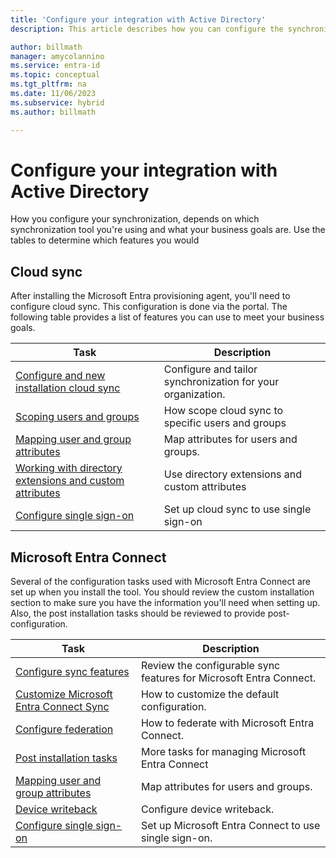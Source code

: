 ```yaml
---
title: 'Configure your integration with Active Directory'
description: This article describes how you can configure the synchronization tools with Active Directory.

author: billmath
manager: amycolannino
ms.service: entra-id
ms.topic: conceptual
ms.tgt_pltfrm: na
ms.date: 11/06/2023
ms.subservice: hybrid
ms.author: billmath

---
```


# Configure your integration with Active Directory


How you configure your synchronization, depends on which synchronization tool you're using and what your business goals are.  Use the tables to determine which features you would

## Cloud sync
After installing the Microsoft Entra provisioning agent, you'll need to configure cloud sync.  This configuration is done via the portal.  The following table provides a list of features you can use to meet your business goals.  

|Task|Description|
|-----|-----|
|[Configure and new installation cloud sync](cloud-sync/how-to-configure.md)|Configure and tailor synchronization for your organization.|
|[Scoping users and groups](cloud-sync/how-to-configure.md#scope-provisioning-to-specific-users-and-groups)|How scope cloud sync to specific users and groups|
|[Mapping user and group attributes](cloud-sync/how-to-configure.md#attribute-mapping)|Map attributes for users and groups.|
|[Working with directory extensions and custom attributes](cloud-sync/how-to-configure.md#directory-extensions-and-custom-attribute-mapping)|Use directory extensions and custom attributes|
|[Configure single sign-on](cloud-sync/how-to-sso.md)|Set up cloud sync to use single sign-on|


<a name='azure-ad-connect'></a>

## Microsoft Entra Connect
Several of the configuration tasks used with Microsoft Entra Connect are set up when you install the tool.  You should review the custom installation section to make sure you have the information you'll need when setting up.  Also, the post installation tasks should be reviewed to provide post-configuration.
  
|Task|Description|
|-----|-----|
|[Configure sync features](connect/how-to-connect-install-roadmap.md#configure-sync-features)|Review the configurable sync features for Microsoft Entra Connect.|
|[Customize Microsoft Entra Connect Sync](connect/how-to-connect-install-roadmap.md#customize-azure-ad-connect-sync)|How to customize the default configuration.|
|[Configure federation](connect/how-to-connect-install-roadmap.md#configure-federation-features)|How to federate with Microsoft Entra Connect.|
|[Post installation tasks](connect/how-to-connect-post-installation.md)|More tasks for managing Microsoft Entra Connect|
|[Mapping user and group attributes](cloud-sync/how-to-configure.md#attribute-mapping)|Map attributes for users and groups.|
|[Device writeback](connect/how-to-connect-device-writeback.md)|Configure device writeback.|
|[Configure single sign-on](connect/how-to-connect-sso-quick-start.md)|Set up Microsoft Entra Connect to use single sign-on.|
